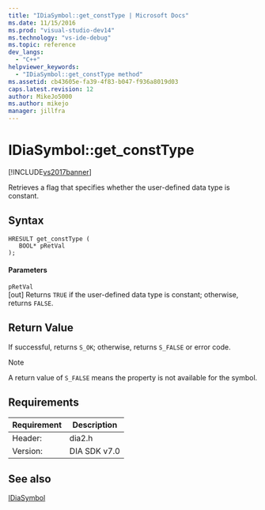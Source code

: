 ```yaml
---
title: "IDiaSymbol::get_constType | Microsoft Docs"
ms.date: 11/15/2016
ms.prod: "visual-studio-dev14"
ms.technology: "vs-ide-debug"
ms.topic: reference
dev_langs: 
  - "C++"
helpviewer_keywords: 
  - "IDiaSymbol::get_constType method"
ms.assetid: cb43605e-fa39-4f83-b047-f936a8019d03
caps.latest.revision: 12
author: MikeJo5000
ms.author: mikejo
manager: jillfra
---
```

# IDiaSymbol::get_constType
[!INCLUDE[vs2017banner](../../includes/vs2017banner.md)]

Retrieves a flag that specifies whether the user-defined data type is constant.  
  
## Syntax  
  
```cpp#  
HRESULT get_constType (   
   BOOL* pRetVal  
);  
```  
  
#### Parameters  
 `pRetVal`  
 [out] Returns `TRUE` if the user-defined data type is constant; otherwise, returns `FALSE`.  
  
## Return Value  
 If successful, returns `S_OK`; otherwise, returns `S_FALSE` or error code.  
  
> [!NOTE]
> A return value of `S_FALSE` means the property is not available for the symbol.  
  
## Requirements  
  
|Requirement|Description|  
|-----------------|-----------------|  
|Header:|dia2.h|  
|Version:|DIA SDK v7.0|  
  
## See also  
 [IDiaSymbol](../../debugger/debug-interface-access/idiasymbol.md)
